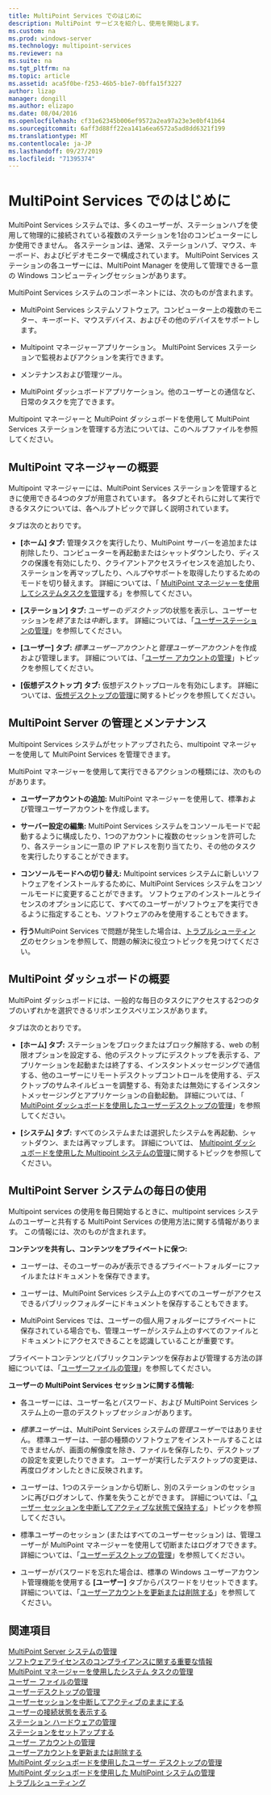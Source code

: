 ```yaml
---
title: MultiPoint Services でのはじめに
description: MultiPoint サービスを紹介し、使用を開始します。
ms.custom: na
ms.prod: windows-server
ms.technology: multipoint-services
ms.reviewer: na
ms.suite: na
ms.tgt_pltfrm: na
ms.topic: article
ms.assetid: aca5f0be-f253-46b5-b1e7-0bffa15f3227
author: lizap
manager: dongill
ms.author: elizapo
ms.date: 08/04/2016
ms.openlocfilehash: cf31e62345b006ef9572a2ea97a23e3e0bf41b64
ms.sourcegitcommit: 6aff3d88ff22ea141a6ea6572a5ad8dd6321f199
ms.translationtype: MT
ms.contentlocale: ja-JP
ms.lasthandoff: 09/27/2019
ms.locfileid: "71395374"
---
```

# <a name="getting-started-with-multipoint-services"></a>MultiPoint Services でのはじめに
MultiPoint Services システムでは、多くのユーザーが、ステーションハブを使用して物理的に接続されている複数のステーションを1台のコンピューターにしか使用できません。 各ステーションは、通常、ステーションハブ、マウス、キーボード、およびビデオモニターで構成されています。 MultiPoint Services ステーションの各ユーザーには、MultiPoint Manager を使用して管理できる一意の Windows コンピューティングセッションがあります。  
  
MultiPoint Services システムのコンポーネントには、次のものが含まれます。  
  
-   MultiPoint Services システムソフトウェア。コンピューター上の複数のモニター、キーボード、マウスデバイス、およびその他のデバイスをサポートします。  
  
-   Multipoint マネージャーアプリケーション。 MultiPoint Services ステーションで監視およびアクションを実行できます。  
  
-   メンテナンスおよび管理ツール。  
  
-   MultiPoint ダッシュボードアプリケーション。他のユーザーとの通信など、日常のタスクを完了できます。  
  
Multipoint マネージャーと MultiPoint ダッシュボードを使用して MultiPoint Services ステーションを管理する方法については、このヘルプファイルを参照してください。  
  
## <a name="overview-of-multipoint-manager"></a>MultiPoint マネージャーの概要  
Multipoint マネージャーには、MultiPoint Services ステーションを管理するときに使用できる4つのタブが用意されています。 各タブとそれらに対して実行できるタスクについては、各ヘルプトピックで詳しく説明されています。  
  
タブは次のとおりです。  
  
-   **[ホーム] タブ:** 管理タスクを実行したり、MultiPoint サーバーを追加または削除したり、コンピューターを再起動またはシャットダウンしたり、ディスクの保護を有効にしたり、クライアントアクセスライセンスを追加したり、ステーションを再マップしたり、ヘルプやサポートを取得したりするためのモードを切り替えます。 詳細については、「 [MultiPoint マネージャーを使用してシステムタスクを管理](Manage-System-Tasks-Using-MultiPoint-Manager.md)する」を参照してください。  
  
-   **[ステーション] タブ:** ユーザーの*デスクトップ*の状態を表示し、ユーザーセッションを*終了*または*中断*します。 詳細については、「[ユーザーステーションの管理](Manage-User-Stations.md)」を参照してください。  
  
-   **[ユーザー] タブ:** *標準ユーザーアカウント*と*管理ユーザーアカウント*を作成および管理します。 詳細については、「[ユーザー アカウントの管理](Manage-User-Accounts.md)」トピックを参照してください。  
  
-   **[仮想デスクトップ] タブ:** 仮想デスクトップロールを有効にします。 詳細については、[仮想デスクトップの管理](Manage-Virtual-Desktops.md)に関するトピックを参照してください。  
  
## <a name="multipoint-server-management-and-maintenance"></a>MultiPoint Server の管理とメンテナンス  
Multipoint Services システムがセットアップされたら、multipoint マネージャーを使用して MultiPoint Services を管理できます。  
  
MultiPoint マネージャーを使用して実行できるアクションの種類には、次のものがあります。  
  
-   **ユーザーアカウントの追加:** MultiPoint マネージャーを使用して、標準および管理ユーザーアカウントを作成します。  
  
-   **サーバー設定の編集:** MultiPoint Services システムをコンソールモードで起動するように構成したり、1つのアカウントに複数のセッションを許可したり、各ステーションに一意の IP アドレスを割り当てたり、その他のタスクを実行したりすることができます。  
  
-   **コンソールモードへの切り替え:** Multipoint services システムに新しいソフトウェアをインストールするために、MultiPoint Services システムをコンソールモードに変更することができます。 ソフトウェアのインストールとライセンスのオプションに応じて、すべてのユーザーがソフトウェアを実行できるように指定することも、ソフトウェアのみを使用することもできます。  
  
-   **行う**MultiPoint Services で問題が発生した場合は、[トラブルシューティング](Troubleshooting.md)のセクションを参照して、問題の解決に役立つトピックを見つけてください。  
  
## <a name="overview-of-multipoint-dashboard"></a>MultiPoint ダッシュボードの概要  
MultiPoint ダッシュボードには、一般的な毎日のタスクにアクセスする2つのタブのいずれかを選択できるリボンエクスペリエンスがあります。  
  
タブは次のとおりです。  
  
-   **[ホーム] タブ:** ステーションをブロックまたはブロック解除する、web の制限オプションを設定する、他のデスクトップにデスクトップを表示する、アプリケーションを起動または終了する、インスタントメッセージングで通信する、他のユーザーにリモートデスクトップコントロールを使用する、デスクトップのサムネイルビューを調整する、有効または無効にするインスタントメッセージングとアプリケーションの自動起動。 詳細については、「 [MultiPoint ダッシュボードを使用したユーザーデスクトップの管理](Manage-User-Desktops-Using-MultiPoint-Dashboard.md)」を参照してください。  
  
-   **[システム] タブ:** すべてのシステムまたは選択したシステムを再起動、シャットダウン、または再マップします。 詳細については、 [Multipoint ダッシュボードを使用した Multipoint システムの管理](Manage-MultiPoint-Systems-Using-MultiPoint-Dashboard.md)に関するトピックを参照してください。  
  
## <a name="daily-use-of-your-multipoint-server-system"></a>MultiPoint Server システムの毎日の使用  
Multipoint services の使用を毎日開始するときに、multipoint services システムのユーザーと共有する MultiPoint Services の使用方法に関する情報があります。 この情報には、次のものが含まれます。  
  
**コンテンツを共有し、コンテンツをプライベートに保つ:**  
  
-   ユーザーは、そのユーザーのみが表示できるプライベートフォルダーにファイルまたはドキュメントを保存できます。  
  
-   ユーザーは、MultiPoint Services システム上のすべてのユーザーがアクセスできるパブリックフォルダーにドキュメントを保存することもできます。  
  
-   MultiPoint Services では、ユーザーの個人用フォルダーにプライベートに保存されている場合でも、管理ユーザーがシステム上のすべてのファイルとドキュメントにアクセスできることを認識していることが重要です。  
  
プライベートコンテンツとパブリックコンテンツを保存および管理する方法の詳細については、「[ユーザーファイルの管理](Manage-User-Files.md)」を参照してください。  
  
**ユーザーの MultiPoint Services セッションに関する情報:**  
  
-   各ユーザーには、ユーザー名とパスワード、および MultiPoint Services システム上の一意のデスクトップ*セッション*があります。  
  
-   *標準ユーザー*は、MultiPoint Services システムの*管理ユーザー*ではありません。 標準ユーザーは、一部の種類のソフトウェアをインストールすることはできませんが、画面の解像度を除き、ファイルを保存したり、デスクトップの設定を変更したりできます。 ユーザーが実行したデスクトップの変更は、再度ログオンしたときに反映されます。  
  
-   ユーザーは、1つのステーションから切断し、別のステーションのセッションに再びログオンして、作業を失うことができます。 詳細については、「[ユーザー セッションを中断してアクティブな状態で保持する](Suspend-and-Leave-User-Session-Active.md)」トピックを参照してください。  
  
-   標準ユーザーのセッション (またはすべてのユーザーセッション) は、管理ユーザーが MultiPoint マネージャーを使用して切断またはログオフできます。 詳細については、「[ユーザーデスクトップの管理](manage-user-desktops-using-multipoint-dashboard.md)」を参照してください。  
  
-   ユーザーがパスワードを忘れた場合は、標準の Windows ユーザーアカウント管理機能を使用する **[ユーザー]** タブからパスワードをリセットできます。 詳細については、「[ユーザーアカウントを更新または削除する](Update-or-Delete-a-User-Account.md)」を参照してください。  
  
## <a name="see-also"></a>関連項目  
[MultiPoint Server システムの管理](managing-your-multipoint-services-system.md)  
[ソフトウェアライセンスのコンプライアンスに関する重要な情報](Important-Information-about-Software-License-Compliance.md)  
[MultiPoint マネージャーを使用したシステム タスクの管理](Manage-System-Tasks-Using-MultiPoint-Manager.md)  
[ユーザー ファイルの管理](Manage-User-Files.md)  
[ユーザーデスクトップの管理](manage-user-desktops-using-multipoint-dashboard.md)  
[ユーザーセッションを中断してアクティブのままにする](Suspend-and-Leave-User-Session-Active.md)  
[ユーザーの接続状態を表示する](View-User-Connection-Status.md)  
[ステーション ハードウェアの管理](Manage-Station-Hardware.md)  
[ステーションをセットアップする](Set-Up-a-Station.md)  
[ユーザー アカウントの管理](Manage-User-Accounts.md)  
[ユーザーアカウントを更新または削除する](Update-or-Delete-a-User-Account.md)  
[MultiPoint ダッシュボードを使用したユーザー デスクトップの管理](Manage-User-Desktops-Using-MultiPoint-Dashboard.md)  
[MultiPoint ダッシュボードを使用した MultiPoint システムの管理](Manage-MultiPoint-Systems-Using-MultiPoint-Dashboard.md)  
[トラブルシューティング](Troubleshooting.md)    
  
